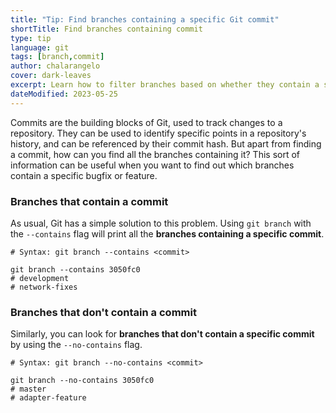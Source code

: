 ```yaml
---
title: "Tip: Find branches containing a specific Git commit"
shortTitle: Find branches containing commit
type: tip
language: git
tags: [branch,commit]
author: chalarangelo
cover: dark-leaves
excerpt: Learn how to filter branches based on whether they contain a specific commit or not.
dateModified: 2023-05-25
---
```


Commits are the building blocks of Git, used to track changes to a repository. They can be used to identify specific points in a repository's history, and can be referenced by their commit hash. But apart from finding a commit, how can you find all the branches containing it? This sort of information can be useful when you want to find out which branches contain a specific bugfix or feature.

### Branches that contain a commit

As usual, Git has a simple solution to this problem. Using `git branch` with the `--contains` flag will print all the **branches containing a specific commit**.

```shell
# Syntax: git branch --contains <commit>

git branch --contains 3050fc0
# development
# network-fixes
```

### Branches that don't contain a commit

Similarly, you can look for **branches that don't contain a specific commit** by using the `--no-contains` flag.

```shell
# Syntax: git branch --no-contains <commit>

git branch --no-contains 3050fc0
# master
# adapter-feature
```

